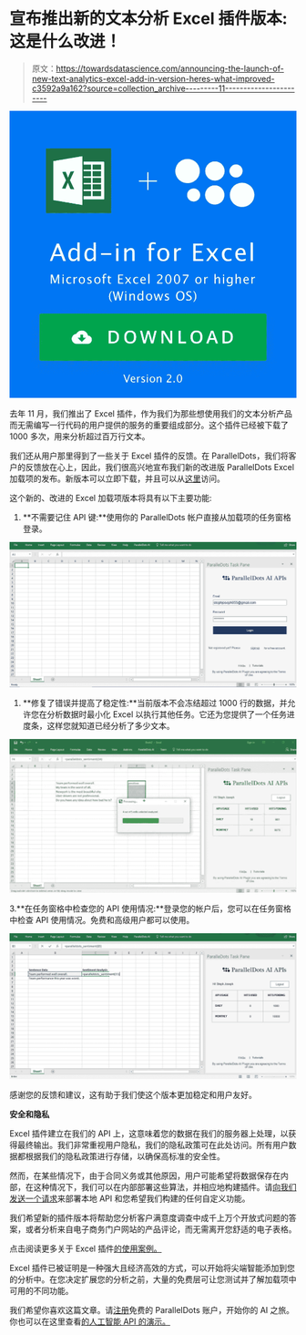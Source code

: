 # 宣布推出新的文本分析 Excel 插件版本:这是什么改进！

> 原文：<https://towardsdatascience.com/announcing-the-launch-of-new-text-analytics-excel-add-in-version-heres-what-improved-c3592a9a162?source=collection_archive---------11----------------------->

![](img/412f64283dc80d7fd320a21f85e6775c.png)

去年 11 月，我们推出了 Excel 插件，作为我们为那些想使用我们的文本分析产品而无需编写一行代码的用户提供的服务的重要组成部分。这个插件已经被下载了 1000 多次，用来分析超过百万行文本。

我们还从用户那里得到了一些关于 Excel 插件的反馈。在 ParallelDots，我们将客户的反馈放在心上，因此，我们很高兴地宣布我们新的改进版 ParallelDots Excel 加载项的发布。新版本可以立即下载，并且可以从[这里](https://www.paralleldots.com/excel-plugin)访问。

这个新的、改进的 Excel 加载项版本将具有以下主要功能:

1.  **不需要记住 API 键:**使用你的 ParallelDots 帐户直接从加载项的任务窗格登录。

![](img/c45299f5ed8b5323a69bf28fc01a470f.png)

1.  **修复了错误并提高了稳定性:**当前版本不会冻结超过 1000 行的数据，并允许您在分析数据时最小化 Excel 以执行其他任务。它还为您提供了一个任务进度条，这样您就知道已经分析了多少文本。

![](img/16c1501e2ff0ca43f38afe05d68513c2.png)

3.**在任务窗格中检查您的 API 使用情况:**登录您的帐户后，您可以在任务窗格中检查 API 使用情况。免费和高级用户都可以使用。

![](img/23cca4aee76d589a494ddb2528c430d7.png)

感谢您的反馈和建议，这有助于我们使这个版本更加稳定和用户友好。

**安全和隐私**

Excel 插件建立在我们的 API 上，这意味着您的数据在我们的服务器上处理，以获得最终输出。我们非常重视用户隐私，我们的隐私政策可在此处访问。所有用户数据都根据我们的隐私政策进行存储，以确保高标准的安全性。

然而，在某些情况下，由于合同义务或其他原因，用户可能希望将数据保存在内部，在这种情况下，我们可以在内部部署这些算法，并相应地构建插件。请[向我们发送一个请求](https://www.paralleldots.com/contact-us)来部署本地 API 和您希望我们构建的任何自定义功能。

我们希望新的插件版本将帮助您分析客户满意度调查中成千上万个开放式问题的答案，或者分析来自电子商务门户网站的产品评论，而无需离开您舒适的电子表格。

点击阅读更多关于 Excel 插件[的使用案例。](https://blog.paralleldots.com/product/use-cases-excel-add-text-analysis/)

Excel 插件已被证明是一种强大且经济高效的方式，可以开始将尖端智能添加到您的分析中。在您决定扩展您的分析之前，大量的免费层可让您测试并了解加载项中可用的不同功能。

我们希望你喜欢这篇文章。请[注册](http://user.apis.paralleldots.com/signing-up?utm_source=blog&utm_medium=chat&utm_campaign=paralleldots_blog)免费的 ParallelDots 账户，开始你的 AI 之旅。你也可以在这里查看[的人工智能 API 的演示。](https://www.paralleldots.com/ai-apis)